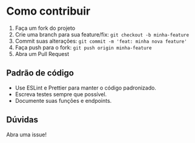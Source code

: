 # Como contribuir

1. Faça um fork do projeto
2. Crie uma branch para sua feature/fix: `git checkout -b minha-feature`
3. Commit suas alterações: `git commit -m 'feat: minha nova feature'`
4. Faça push para o fork: `git push origin minha-feature`
5. Abra um Pull Request

## Padrão de código

- Use ESLint e Prettier para manter o código padronizado.
- Escreva testes sempre que possível.
- Documente suas funções e endpoints.

## Dúvidas

Abra uma issue!
